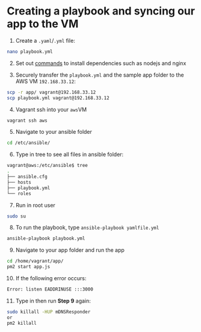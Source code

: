 # Creating a playbook and syncing our app to the VM

1. Create a `.yaml`/`.yml` file:
```bash
nano playbook.yml
```

2. Set out [commands](playbook.yml) to install dependencies such as nodejs and nginx 

3. Securely transfer the `playbook.yml` and the sample app folder to the AWS VM `192.168.33.12`:
```bash
scp -r app/ vagrant@192.168.33.12
scp playbook.yml vagrant@192.168.33.12
```

4. Vagrant ssh into your `aws`VM
```bash
vagrant ssh aws
```

5. Navigate to your ansible folder
```bash
cd /etc/ansible/
```

6. Type in tree to see all files in ansible folder:
```bash
vagrant@aws:/etc/ansible$ tree
.
├── ansible.cfg
├── hosts
├── playbook.yml
└── roles
```

7. Run in root user
```bash
sudo su
```

8. To run the playbook, type `ansible-playbook yamlfile.yml`
```bash
ansible-playbook playbook.yml
```

9. Navigate to your app folder and run the app
```bash
cd /home/vagrant/app/
pm2 start app.js
```

10. If the following error occurs:
```bash
Error: listen EADDRINUSE :::3000
```

11. Type in then run **Step 9** again:
```bash
sudo killall -HUP mDNSResponder
or 
pm2 killall
```